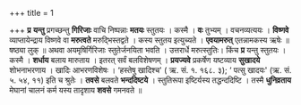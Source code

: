 +++
title = 1

+++
**प्र** **यन्तु** प्रगच्छन्तु **गिरिजाः** वाचि निष्पन्नाः **मतयः** स्तुतयः । कस्मै । **वः** तुभ्यम् । वचनव्यत्ययः । **विष्णवे** व्याप्तायेन्द्राय विष्णवे वा **मरुत्वते** मरुद्भिस्तद्वते । कस्य स्तुतय इत्युच्यते । **एवयामरुत्** एतन्नामकस्य ऋषेः ॥ षष्ठ्या लुक् ॥ अथवा अयमृषिर्गिरिजाः स्तुतेर्जनयिता भवति । उत्तरार्धे मरुत्स्तुतिः। किंच **प्र** यन्तु स्तुतयः । कस्मै । **शर्धाय** बलाय मारुताय । इतरत् सर्वं बलविशेषणम् । **प्रयज्यवे** प्रकर्षेण यष्टव्याय **सुखादये** शोभनाभरणाय । खादिः आभरणविशेषः । ‘हस्तेषु खादिश्च' ( ऋ. सं. १. १६८. ३); ‘ पत्सु खादयः' (ऋ. सं. ५. ५४, ११) इति च श्रुतेः । **तवसे** बलवते **भन्ददिष्टये** । स्तुतिरूपा इष्टिर्यस्य तद्धन्ददिष्टि । तस्मै **धुनिव्रताय** मेघानां चालनं कर्म यस्य तादृशाय **शवसे** गमनवते ॥